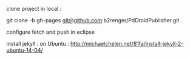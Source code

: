 
clone project in local :

git clone -b gh-pages git@github.com:b2renger/PdDroidPublisher.git .

configure fetch and push in eclipse

install jekyll : on Ubuntu : http://michaelchelen.net/81fa/install-jekyll-2-ubuntu-14-04/

